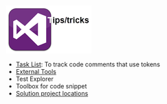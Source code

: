

![assets/todoList.png](./assets/VisualStudio112x112tips.png)

- [Task List](https://github.com/karenpayneoregon/karenpayneoregon.github.io/blob/master/visual-studio/todo.md): To track code comments that use tokens
- [External Tools](https://github.com/karenpayneoregon/karenpayneoregon.github.io/blob/master/visual-studio/external-tools.md)
- Test Explorer
- Toolbox for code snippet
- [Solution project locations](https://github.com/karenpayneoregon/karenpayneoregon.github.io/blob/master/visual-studio/Solution-project-locations.md)


